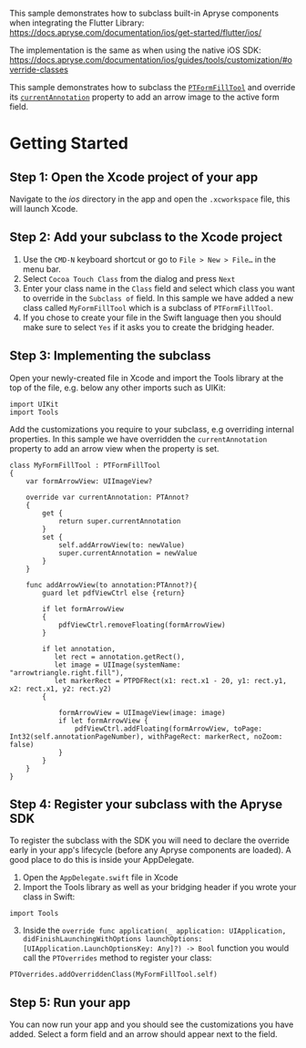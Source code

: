This sample demonstrates how to subclass built-in Apryse components when integrating the Flutter Library:
https://docs.apryse.com/documentation/ios/get-started/flutter/ios/

The implementation is the same as when using the native iOS SDK:
https://docs.apryse.com/documentation/ios/guides/tools/customization/#override-classes

This sample demonstrates how to subclass the [`PTFormFillTool`](https://docs.apryse.com/api/ios/Classes/PTFormFillTool.html) and override its [`currentAnnotation`](https://docs.apryse.com/api/ios/Classes/PTTool.html#/c:objc(cs)PTTool(py)currentAnnotation) property to add an arrow image to the active form field.

# Getting Started

## Step 1: Open the Xcode project of your app

Navigate to the _ios_ directory in the app and open the `.xcworkspace` file, this will launch Xcode.

## Step 2: Add your subclass to the Xcode project

1. Use the `CMD-N` keyboard shortcut or go to `File > New > File…` in the menu bar.
2. Select `Cocoa Touch Class` from the dialog and press `Next`
3. Enter your class name in the `Class` field and select which class you want to override in the `Subclass of` field. In this sample we have added a new class called `MyFormFillTool` which is a subclass of `PTFormFillTool`.
4. If you chose to create your file in the Swift language then you should make sure to select `Yes` if it asks you to create the bridging header.

## Step 3: Implementing the subclass

Open your newly-created file in Xcode and import the Tools library at the top of the file, e.g. below any other imports such as UIKit:

```
import UIKit
import Tools
```

Add the customizations you require to your subclass, e.g overriding internal properties.
In this sample we have overridden the `currentAnnotation` property to add an arrow view when the property is set.

```
class MyFormFillTool : PTFormFillTool
{
    var formArrowView: UIImageView?

    override var currentAnnotation: PTAnnot?
    {
        get {
            return super.currentAnnotation
        }
        set {
            self.addArrowView(to: newValue)
            super.currentAnnotation = newValue
        }
    }

    func addArrowView(to annotation:PTAnnot?){
        guard let pdfViewCtrl else {return}

        if let formArrowView
        {
            pdfViewCtrl.removeFloating(formArrowView)
        }

        if let annotation,
           let rect = annotation.getRect(),
           let image = UIImage(systemName: "arrowtriangle.right.fill"),
           let markerRect = PTPDFRect(x1: rect.x1 - 20, y1: rect.y1, x2: rect.x1, y2: rect.y2)
        {

            formArrowView = UIImageView(image: image)
            if let formArrowView {
                pdfViewCtrl.addFloating(formArrowView, toPage: Int32(self.annotationPageNumber), withPageRect: markerRect, noZoom: false)
            }
        }
    }
}
```

## Step 4: Register your subclass with the Apryse SDK

To register the subclass with the SDK you will need to declare the override early in your app's lifecycle (before any Apryse components are loaded).
A good place to do this is inside your AppDelegate.

1. Open the `AppDelegate.swift` file in Xcode
2. Import the Tools library as well as your bridging header if you wrote your class in Swift:

```
import Tools
```

3. Inside the `override func application(_ application: UIApplication, didFinishLaunchingWithOptions launchOptions: [UIApplication.LaunchOptionsKey: Any]?) -> Bool` function you would call the `PTOverrides` method to register your class:
```
PTOverrides.addOverriddenClass(MyFormFillTool.self)
```

## Step 5: Run your app

You can now run your app and you should see the customizations you have added. Select a form field and an arrow should appear next to the field.